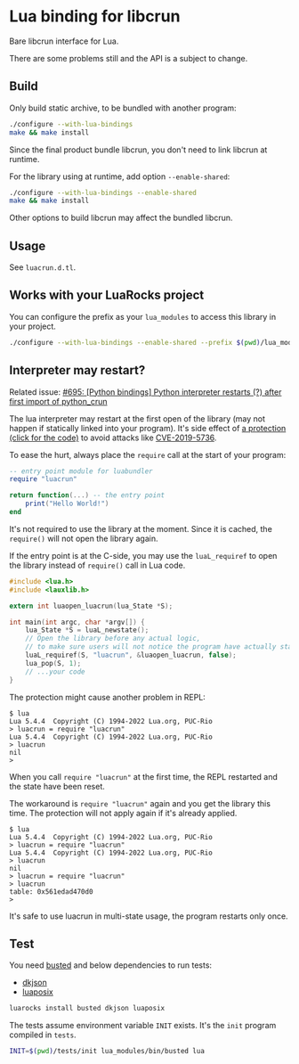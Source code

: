 # Lua binding for libcrun

Bare libcrun interface for Lua.

There are some problems still and the API is a subject to change.

## Build

Only build static archive, to be bundled with another program:

````sh
./configure --with-lua-bindings
make && make install
````

Since the final product bundle libcrun, you don't need to link libcrun at runtime.


For the library using at runtime, add option `--enable-shared`:
````sh
./configure --with-lua-bindings --enable-shared
make && make install
````

Other options to build libcrun may affect the bundled libcrun.

## Usage

See `luacrun.d.tl`.

## Works with your LuaRocks project

You can configure the prefix as your `lua_modules` to access this library in your project.

````sh
./configure --with-lua-bindings --enable-shared --prefix $(pwd)/lua_modules
````

## Interpreter may restart?

Related issue: [#695: [Python bindings] Python interpreter restarts (?) after first import of python_crun](https://github.com/containers/crun/issues/695)

The lua interpreter may restart at the first open of the library (may not happen if statically linked into your program). It's side effect of [a protection (click for the code)](https://github.com/containers/crun/blob/923447b691dbd7c5bffbaee1427460d62d848047/src/libcrun/linux.c#L3881-L3891) to avoid attacks like [CVE-2019-5736](https://nvd.nist.gov/vuln/detail/CVE-2019-5736).

To ease the hurt, always place the `require` call at the start of your program:

````lua
-- entry point module for luabundler
require "luacrun"

return function(...) -- the entry point
    print("Hello World!")
end
````

It's not required to use the library at the moment. Since it is cached, the `require()` will not open the library again.

If the entry point is at the C-side, you may use the `luaL_requiref` to open the library instead of `require()` call in Lua code.
````c
#include <lua.h>
#include <lauxlib.h>

extern int luaopen_luacrun(lua_State *S);

int main(int argc, char *argv[]) {
    lua_State *S = luaL_newstate();
    // Open the library before any actual logic,
    // to make sure users will not notice the program have actually started twice
    luaL_requiref(S, "luacrun", &luaopen_luacrun, false);
    lua_pop(S, 1);
    // ...your code
}
````

The protection might cause another problem in REPL:
````
$ lua
Lua 5.4.4  Copyright (C) 1994-2022 Lua.org, PUC-Rio
> luacrun = require "luacrun"
Lua 5.4.4  Copyright (C) 1994-2022 Lua.org, PUC-Rio
> luacrun
nil
>
````

When you call `require "luacrun"` at the first time, the REPL restarted and the state have been reset.

The workaround is `require "luacrun"` again and you get the library this time. The protection will not apply again if it's already applied.
````
$ lua
Lua 5.4.4  Copyright (C) 1994-2022 Lua.org, PUC-Rio
> luacrun = require "luacrun"
Lua 5.4.4  Copyright (C) 1994-2022 Lua.org, PUC-Rio
> luacrun
nil
> luacrun = require "luacrun"
> luacrun
table: 0x561edad470d0
>
````

It's safe to use luacrun in multi-state usage, the program restarts only once.


## Test

You need [busted](https://lunarmodules.github.io/busted/) and below dependencies to run tests:

- [dkjson](https://luarocks.org/modules/dhkolf/dkjson)
- [luaposix](https://luaposix.github.io)

````sh
luarocks install busted dkjson luaposix
````

The tests assume environment variable `INIT` exists. It's the `init` program compiled in `tests`.

````sh
INIT=$(pwd)/tests/init lua_modules/bin/busted lua
````
